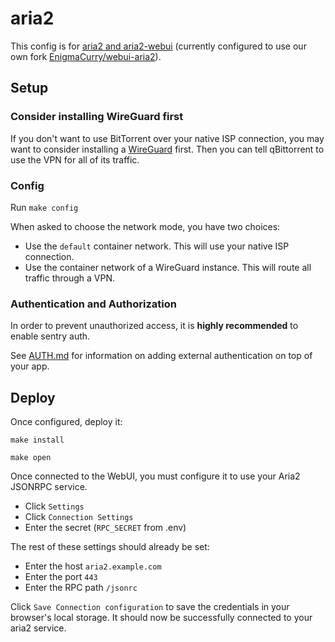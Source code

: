 # aria2

This config is for [aria2 and
aria2-webui](https://github.com/ziahamza/webui-aria2) (currently
configured to use our own fork
[EnigmaCurry/webui-aria2](https://github.com/EnigmaCurry/webui-aria2)).

## Setup

### Consider installing WireGuard first

If you don't want to use BitTorrent over your native ISP connection,
you may want to consider installing a [WireGuard](../wireguard) first.
Then you can tell qBittorrent to use the VPN for all of its traffic.

### Config

Run `make config` 

When asked to choose the network mode, you have two choices:

 * Use the `default` container network. This will use your native ISP
   connection.
 * Use the container network of a WireGuard instance. This will route
   all traffic through a VPN.

### Authentication and Authorization

In order to prevent unauthorized access, it is **highly recommended**
to enable sentry auth. 

See [AUTH.md](../AUTH.md) for information on adding external
authentication on top of your app.

## Deploy

Once configured, deploy it:

```
make install
```

```
make open
```

Once connected to the WebUI, you must configure it to use your Aria2 JSONRPC service.

 * Click `Settings`
 * Click `Connection Settings`
 * Enter the secret (`RPC_SECRET` from .env)
 
The rest of these settings should already be set:

 * Enter the host `aria2.example.com`
 * Enter the port `443`
 * Enter the RPC path `/jsonrc`

Click `Save Connection configuration` to save the credentials in your
browser's local storage. It should now be successfully connected to
your aria2 service.
